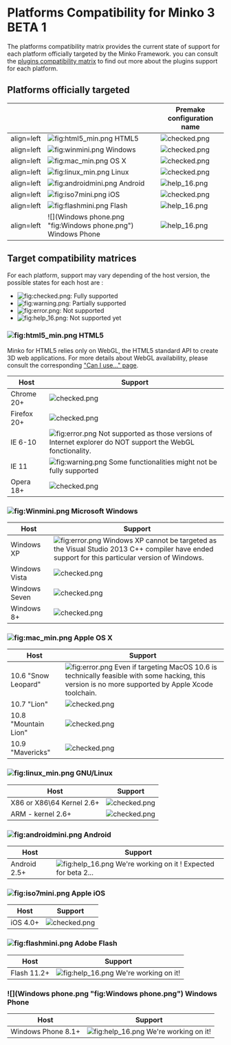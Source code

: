 Platforms Compatibility for Minko 3 BETA 1
==========================================

The platforms compatibility matrix provides the current state of support for each platform officially targeted by the Minko Framework. you can consult the [plugins compatibility matrix](doc/Plugins_compatibility_matrix.md) to find out more about the plugins support for each platform.

Platforms officially targeted
-----------------------------

|                                                                         |                                | Premake configuration name       |
|-------------------------------------------------------------------------|--------------------------------|----------------------------------|
| align=left|![](html5_min.png "fig:html5_min.png") HTML5                 | ![](checked.png "checked.png") | html5                            |
| align=left|![](winmini.png "fig:winmini.png") Windows                   | ![](checked.png "checked.png") | windows32\<br/\>windows64        |
| align=left|![](mac_min.png "fig:mac_min.png") OS X                      | ![](checked.png "checked.png") | osx64                            |
| align=left|![](linux_min.png "fig:linux_min.png") Linux                 | ![](checked.png "checked.png") | linux32\<br/\>linux64            |
| align=left|![](androidmini.png "fig:androidmini.png") Android           | ![](help_16.png "help_16.png") | N/A (expected for the beta 2...) |
| align=left|![](iso7mini.png "fig:iso7mini.png") iOS                     | ![](checked.png "checked.png") | ios                              |
| align=left|![](flashmini.png "fig:flashmini.png") Flash                 | ![](help_16.png "help_16.png") | N/A                              |
| align=left|![](Windows phone.png "fig:Windows phone.png") Windows Phone | ![](help_16.png "help_16.png") | N/A                              |

Target compatibility matrices
-----------------------------

For each platform, support may vary depending of the host version, the possible states for each host are :

-   ![](checked.png "fig:checked.png"): Fully supported
-   ![](warning.png "fig:warning.png"): Partially supported
-   ![](error.png "fig:error.png"): Not supported
-   ![](help_16.png "fig:help_16.png"): Not supported yet

### ![](html5_min.png "fig:html5_min.png") HTML5

Minko for HTML5 relies only on WebGL, the HTML5 standard API to create 3D web applications. For more details about WebGL availability, please consult the corresponding ["Can I use..." page](http://caniuse.com/#search=webgl).

| Host        | Support                                                                                                                     |
|-------------|-----------------------------------------------------------------------------------------------------------------------------|
| Chrome 20+  | ![](checked.png "checked.png")                                                                                              |
| Firefox 20+ | ![](checked.png "checked.png")                                                                                              |
| IE 6-10     | ![](error.png "fig:error.png") Not supported as those versions of Internet explorer do NOT support the WebGL fonctionality. |
| IE 11       | ![](warning.png "fig:warning.png") Some functionalities might not be fully supported                                        |
| Opera 18+   | ![](checked.png "checked.png")                                                                                              |

### ![](Winmini.png "fig:Winmini.png") Microsoft Windows

| Host          | Support                                                                                                                                                        |
|---------------|----------------------------------------------------------------------------------------------------------------------------------------------------------------|
| Windows XP    | ![](error.png "fig:error.png") Windows XP cannot be targeted as the Visual Studio 2013 C++ compiler have ended support for this particular version of Windows. |
| Windows Vista | ![](checked.png "checked.png")                                                                                                                                 |
| Windows Seven | ![](checked.png "checked.png")                                                                                                                                 |
| Windows 8+    | ![](checked.png "checked.png")                                                                                                                                 |

### ![](mac_min.png "fig:mac_min.png") Apple OS X

| Host                 | Support                                                                                                                                                            |
|----------------------|--------------------------------------------------------------------------------------------------------------------------------------------------------------------|
| 10.6 "Snow Leopard"  | ![](error.png "fig:error.png") Even if targeting MacOS 10.6 is technically feasible with some hacking, this version is no more supported by Apple Xcode toolchain. |
| 10.7 "Lion"          | ![](checked.png "checked.png")                                                                                                                                     |
| 10.8 "Mountain Lion" | ![](checked.png "checked.png")                                                                                                                                     |
| 10.9 "Mavericks"     | ![](checked.png "checked.png")                                                                                                                                     |

### ![](linux_min.png "fig:linux_min.png") GNU/Linux

| Host                       | Support                        |
|----------------------------|--------------------------------|
| X86 or X86\64 Kernel 2.6+ | ![](checked.png "checked.png") |
| ARM - kernel 2.6+          | ![](checked.png "checked.png") |

### ![](androidmini.png "fig:androidmini.png") Android

| Host         | Support                                                                         |
|--------------|---------------------------------------------------------------------------------|
| Android 2.5+ | ![](help_16.png "fig:help_16.png") We're working on it ! Expected for beta 2... |

### ![](iso7mini.png "fig:iso7mini.png") Apple iOS

| Host     | Support                        |
|----------|--------------------------------|
| iOS 4.0+ | ![](checked.png "checked.png") |

### ![](flashmini.png "fig:flashmini.png") Adobe Flash

| Host        | Support                                                 |
|-------------|---------------------------------------------------------|
| Flash 11.2+ | ![](help_16.png "fig:help_16.png") We're working on it! |

### ![](Windows phone.png "fig:Windows phone.png") Windows Phone

| Host               | Support                                                 |
|--------------------|---------------------------------------------------------|
| Windows Phone 8.1+ | ![](help_16.png "fig:help_16.png") We're working on it! |


